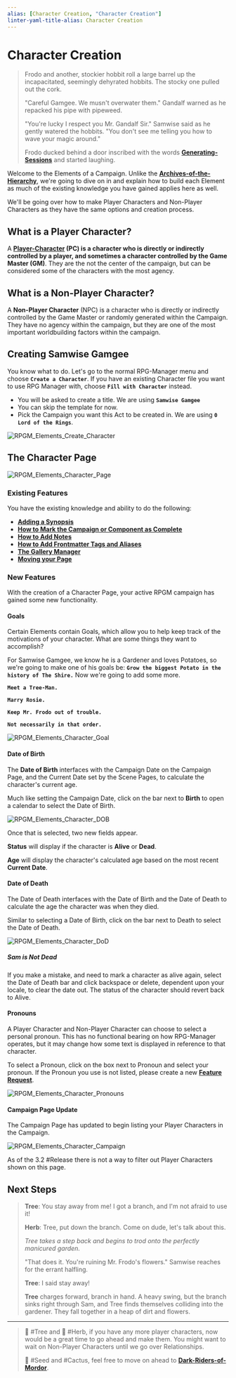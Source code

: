 ```yaml
---
alias: [Character Creation, "Character Creation"]
linter-yaml-title-alias: Character Creation
---
```


# Character Creation

> Frodo and another, stockier hobbit roll a large barrel up the incapacitated, seemingly dehyrated hobbits. The stocky one pulled out the cork.
>
>"Careful Gamgee. We musn't overwater them." Gandalf warned as he repacked his pipe with pipeweed.
>
>"You're lucky I respect you Mr. Gandalf Sir." Samwise said as he gently watered the hobbits. "You don't see me telling you how to wave your magic around."
>
> Frodo ducked behind a door inscribed with the words **[Generating-Sessions](../Building_the_Campaign/Generating-Sessions.md)** and started laughing.

Welcome to the Elements of a Campaign. Unlike the **[Archives-of-the-Hierarchy](../Building_the_Campaign/Archives-of-the-Hierarchy.md)**, we're going to dive on in and explain how to build each Element as much of the existing knowledge you have gained applies here as well.

We'll be going over how to make Player Characters and Non-Player Characters as they have the same options and creation process.

## What is a Player Character?

A **[Player-Character](../Senor_Fenix_Glossary_of_Technicalities/Player-Character.md) (PC) is a character who is directly or indirectly controlled by a player, and sometimes a character controlled by the Game Master (GM)**. They are the not the center of the campaign, but can be considered some of the characters with the most agency.

## What is a Non-Player Character?

A **Non-Player Character** (NPC) is a character who is directly or indirectly controlled by the Game Master or randomly generated within the Campaign. They have no agency within the campaign, but they are one of the most important worldbuilding factors within the campaign.

## Creating Samwise Gamgee

You know what to do. Let's go to the normal RPG-Manager menu and choose **`Create a Character`**. If you have an existing Character file you want to use RPG Manager with, choose **`Fill with Character`** instead.

- You will be asked to create a title. We are using **`Samwise Gamgee`**
- You can skip the template for now.
- Pick the Campaign you want this Act to be created in. We are using **`0 Lord of the Rings`**.


![RPGM_Elements_Create_Character](../Zadens_Photo_Album/Character/Character-Create.png)

## The Character Page

![RPGM_Elements_Character_Page](../Zadens_Photo_Album/Character/Character-Page.png)

### Existing Features

You have the existing knowledge and ability to do the following:

- **[Adding a Synopsis](../Building_the_Campaign/Building-a-Campaign.md#Adding%20a%20Synopsis)**
- **[How to Mark the Campaign or Component as Complete](../Building_the_Campaign/Building-a-Campaign.md#How%20to%20Mark%20the%20Campaign%20or%20Component%20as%20Complete)**
- **[How to Add Notes](../Building_the_Campaign/Building-a-Campaign.md#How%20to%20Add%20Notes)**
- **[How to Add Frontmatter Tags and Aliases](../Building_the_Campaign/Building-a-Campaign.md#How%20to%20Add%20Frontmatter%20Tags%20and%20Aliases)**
- **[The Gallery Manager](../Building_the_Campaign/Creating-an-Adventure.md#The%20Gallery%20Manager)**
- **[Moving your Page](../Building_the_Campaign/Creating-an-Adventure.md#Moving%20your%20Page)**

### New Features

With the creation of a Character Page, your active RPGM campaign has gained some new functionality.

#### Goals

Certain Elements contain Goals, which allow you to help keep track of the motivations of your character. What are some things they want to accomplish?

For Samwise Gamgee, we know he is a Gardener and loves Potatoes, so we're going to make one of his goals be: **`Grow the biggest Potato in the history of The Shire.`** Now we're going to add some more.

**`Meet a Tree-Man.`**

**`Marry Rosie.`**

**`Keep Mr. Frodo out of trouble.`**

**`Not necessarily in that order.`**

![RPGM_Elements_Character_Goal](../Zadens_Photo_Album/Character/Character-Goal.png)

#### Date of Birth

The **Date of Birth** interfaces with the Campaign Date on the Campaign Page, and the Current Date set by the Scene Pages, to calculate the character's current age.

Much like setting the Campaign Date, click on the bar next to **Birth** to open a calendar to select the Date of Birth.

![RPGM_Elements_Character_DOB](../Zadens_Photo_Album/Character/Character-DOB.png)

Once that is selected, two new fields appear.

**Status** will display if the character is **Alive** or **Dead**.

**Age** will display the character's calculated age based on the most recent **Current Date**.

#### Date of Death

The Date of Death interfaces with the Date of Birth and the Date of Death to calculate the age the character was when they died.

Similar to selecting a Date of Birth, click on the bar next to Death to select the Date of Death.

![RPGM_Elements_Character_DoD](../Zadens_Photo_Album/Character/Character-DoD.png)

##### Sam is Not Dead

If you make a mistake, and need to mark a character as alive again, select the Date of Death bar and click backspace or delete, dependent upon your locale, to clear the date out. The status of the character should revert back to Alive.

#### Pronouns

A Player Character and Non-Player Character can choose to select a personal pronoun. This has no functional bearing on how RPG-Manager operates, but it may change how some text is displayed in reference to that character.

To select a Pronoun, click on the box next to Pronoun and select your pronoun. If the Pronoun you use is not listed, please create a new **[Feature Request](https://github.com/carlonicora/obsidian-rpg-manager/issues/new/choose)**.

![RPGM_Elements_Character_Pronouns](../Zadens_Photo_Album/Character/Character-Pronouns.png)

#### Campaign Page Update

The Campaign Page has updated to begin listing your Player Characters in the Campaign.

![RPGM_Elements_Character_Campaign](../Zadens_Photo_Album/Character/Character-Campaign.png)

As of the 3.2 #Release there is not a way to filter out Player Characters shown on this page.

## Next Steps

> **Tree**: You stay away from me! I got a branch, and I'm not afraid to use it!
>
> **Herb**: Tree, put down the branch. Come on dude, let's talk about this.
>
> *Tree takes a step back and begins to trod onto the perfectly manicured garden.*
>
> "That does it. You're ruining Mr. Frodo's flowers." Samwise reaches for the errant halfling.
>
> **Tree**: I said stay away!
>
> **Tree** charges forward, branch in hand. A heavy swing, but the branch sinks right through Sam, and Tree finds themselves colliding into the gardener. They fall together in a heap of dirt and flowers.

---

> 🌲 #Tree and 🌿 #Herb, if you have any more player characters, now would be a great time to go ahead and make them. You might want to wait on Non-Player Characters until we go over Relationships.
>
> 🌱 #Seed and #Cactus, feel free to move on ahead to **[Dark-Riders-of-Mordor](Dark-Riders-of-Mordor.md)**.
